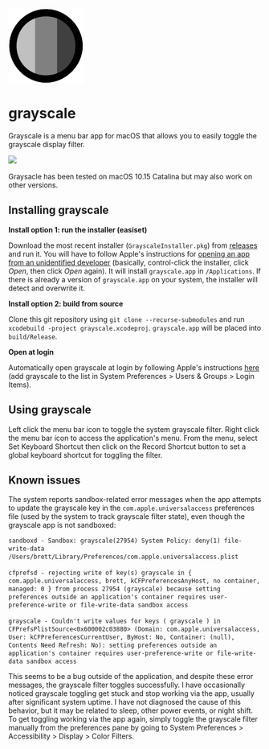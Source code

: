 <img src="https://github.com/brettferdosi/grayscale/raw/doc/icon.png" width="150px">

# grayscale

Grayscale is a menu bar app for macOS that allows you to easily toggle the grayscale display filter.

<img src="https://github.com/brettferdosi/grayscale/raw/doc/demo.gif" width="650px">

Graysacle has been tested on macOS 10.15 Catalina but may also work on other versions. 

## Installing grayscale

**Install option 1: run the installer (easiset)**

Download the most recent installer (`GrayscaleInstaller.pkg`) from [releases](https://github.com/brettferdosi/grayscale/releases) and run it. You will have to follow Apple's instructions for [opening an app from an unidentified developer](https://support.apple.com/guide/mac-help/open-a-mac-app-from-an-unidentified-developer-mh40616/mac) (basically, control-click the installer, click *Open*, then click *Open* again). It will install `grayscale.app` in `/Applications`. If there is already a version of `grayscale.app` on your system, the installer will detect and overwrite it.

**Install option 2: build from source**

Clone this git repository using `git clone --recurse-submodules` and run `xcodebuild -project grayscale.xcodeproj`. `grayscale.app` will be placed into `build/Release`.

**Open at login**

Automatically open grayscale at login by following Apple's instructions [here](https://support.apple.com/guide/mac-help/open-items-automatically-when-you-log-in-mh15189/mac) (add grayscale to the list in System Preferences > Users & Groups > Login Items).

## Using grayscale

Left click the menu bar icon to toggle the system grayscale filter. Right click the menu bar icon to access the application's menu. From the menu, select Set Keyboard Shortcut then click on the Record Shortcut button to set a global keyboard shortcut for toggling the filter.

## Known issues

The system reports sandbox-related error messages when the app attempts to update the grayscale key in the `com.apple.universalaccess` preferences file (used by the system to track grayscale filter state), even though the grayscale app is not sandboxed:

```
sandboxd - Sandbox: grayscale(27954) System Policy: deny(1) file-write-data /Users/brett/Library/Preferences/com.apple.universalaccess.plist

cfprefsd - rejecting write of key(s) grayscale in { com.apple.universalaccess, brett, kCFPreferencesAnyHost, no container, managed: 0 } from process 27954 (grayscale) because setting preferences outside an application's container requires user-preference-write or file-write-data sandbox access

grayscale - Couldn't write values for keys ( grayscale ) in CFPrefsPlistSource<0x600002c03880> (Domain: com.apple.universalaccess, User: kCFPreferencesCurrentUser, ByHost: No, Container: (null), Contents Need Refresh: No): setting preferences outside an application's container requires user-preference-write or file-write-data sandbox access
```

This seems to be a bug outside of the application, and despite these error messages, the grayscale filter toggles successfully. I have occasionally noticed grayscale toggling get stuck and stop working via the app, usually after significant system uptime. I have not diagnosed the cause of this behavior, but it may be related to sleep, other power events, or night shift. To get toggling working via the app again, simply toggle the grayscale filter manually from the preferences pane by going to System Preferences > Accessibility > Display > Color Filters.
